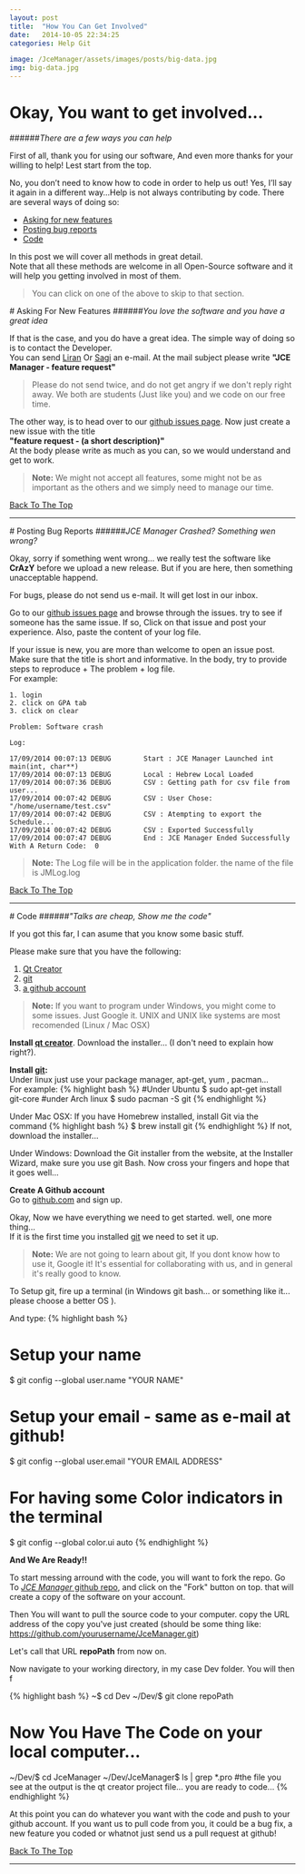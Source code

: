 ```yaml
---
layout: post
title:  "How You Can Get Involved"
date:   2014-10-05 22:34:25
categories: Help Git

image: /JceManager/assets/images/posts/big-data.jpg
img: big-data.jpg
---
```


# <i class="fa fa-hand-o-up"></i> Okay, You want to get involved...
######*There are a few ways you can help*

First of all, thank you for using our software, And even more thanks for your willing to help! Lest start from the top. 

No, you don’t need to know how to code in order to help us out! Yes, I’ll say it again in a different way…Help is not always contributing by code.  There are several ways of doing so:

 - [Asking for new features][ask]
 - [Posting bug reports][bugs]
 - [Code][code]

In this post we will cover all methods in great detail.<br>
Note that all these methods are welcome in all Open-Source software and
it will help you getting involved in most of them.

> You can click on one of the above to skip to that section.

#<a name="ask"></a><i class="fa fa-star"></i> Asking For New Features
######*You love the software and you have a great idea*

If that is the case, and you do have a great idea. The simple way of doing so is to contact the Developer. <br>You can send [Liran][liran] Or [Sagi][sagi] an e-mail.
At the mail subject please write **"JCE Manager - feature request"**

>Please do not send twice, and do not get angry if we don't reply right away. We both are students (Just like you) and we code on our free time.

The other way, is to head over to our [<i class="fa fa-github"></i> github issues page][githubissue].
Now just create a new issue with the title <br>**"feature request - (a short description)"**
<br>
At the body please write as much as you can, so we would understand and get to work.

>**Note:** We might not accept all features, some might not be as important as the others and we simply need to manage our time. 

[<i class="fa fa-arrow-up"></i> Back To The Top][top]

---

#<a name="bugs"></a><i class="fa fa-bug"></i> Posting Bug Reports
######*JCE Manager Crashed? Something wen wrong?*

Okay, sorry if something went wrong... we really test the software like **CrAzY** before we upload a new release. But if you are here, then something unacceptable happend.

For bugs, please do not send us e-mail.  It will get lost in our inbox.

Go to our [<i class="fa fa-github"></i> github issues page][githubissue] 
and browse through the issues. try to see if someone has the same issue. If so, Click on that issue and post your experience. Also, paste the content of your log file.

If your issue is new, you are more than welcome to open an issue post. Make sure that the title is short and informative.
In the body, try to provide steps to reproduce + The problem + log file. <br>For example:

```
1. login
2. click on GPA tab
3. click on clear

Problem: Software crash

Log:

17/09/2014 00:07:13	DEBUG 		 Start : JCE Manager Launched int main(int, char**)
17/09/2014 00:07:13	DEBUG 		 Local : Hebrew Local Loaded
17/09/2014 00:07:36	DEBUG 		 CSV : Getting path for csv file from user...
17/09/2014 00:07:42	DEBUG 		 CSV : User Chose:  "/home/username/test.csv"
17/09/2014 00:07:42	DEBUG 		 CSV : Atempting to export the Schedule...
17/09/2014 00:07:42	DEBUG 		 CSV : Exported Successfully
17/09/2014 00:07:47	DEBUG 		 End : JCE Manager Ended Successfully With A Return Code:  0

```

>**Note:** The Log file will be in the application folder. the name of the file is JMLog.log


[<i class="fa fa-arrow-up"></i> Back To The Top][top]

---

#<a name="code"></a><i class="fa fa-code"></i> Code
######*"Talks are cheap, Show me the code"*

If you got this far, I can asume that you know some basic stuff.

Please make sure that you have the following:

1. [Qt Creator][qt]
2. [git][git]
3. [a github account][github]

>**Note:** If you want to program under Windows, you might come to some issues.
Just Google it. 
UNIX and UNIX like systems are most recomended (Linux / Mac OSX)

**Install [qt creator][qt]**. Download the installer... (I don't need to explain how right?).

**Install <i class="fa fa-code-fork"></i>[git][git]:**<br>
Under linux just use your package manager, apt-get, yum , pacman...<br>
For example:
{% highlight bash %}
#Under Ubuntu
$ sudo apt-get install git-core
#under Arch linux
$ sudo pacman -S git
{% endhighlight %}

Under Mac OSX:
If you have Homebrew installed, install Git via the command
{% highlight bash %}
$ brew install git
{% endhighlight %}
If not, download the installer...

Under Windows: Download the Git installer from the website, at the Installer Wizard, make sure you use git Bash.  Now cross your fingers and hope that it goes well…


**Create A <i class="fa fa-github"></i> Github account**<br>
Go to [github.com][github] and sign up.


Okay, Now we have everything we need to get started. well, one more thing...<br>
If it is the first time you installed <i class="fa fa-code-fork"></i>[git][git] we need to set it up.

>**Note:** We are not going to learn about  <i class="fa fa-code-fork"></i> git, If you dont know
how to use it, Google it! It's essential for collaborating with us, and in general it's really good to know.

To Setup <i class="fa fa-code-fork"></i>git, fire up a terminal (in Windows git bash... or something like it... please choose a better OS <i class="fa fa-smile-o"></i>).

And type:
{% highlight bash %}
# Setup your name 
$ git config --global user.name "YOUR NAME"
# Setup your email - same as e-mail at github!
$ git config --global user.email "YOUR EMAIL ADDRESS"
# For having some Color indicators in the terminal
$ git config --global color.ui auto
{% endhighlight %}

**And We Are Ready!!**

To start messing arround with the code, you will want to fork the repo.
Go To [*JCE Manager* github repo][repo], and click on the "Fork" button on top.
that will create a copy of the software on your account.

Then You will want to pull the source code to your computer.
copy the URL address of the copy you've just created (should be some thing like: https://github.com/yourusername/JceManager.git)

Let's call that URL **repoPath** from now on.

Now navigate to your working directory, in my case Dev folder.
You will then f

{% highlight bash %}
~$ cd Dev
~/Dev/$ git clone repoPath
# Now You Have The Code on your local computer...
~/Dev/$ cd JceManager
~/Dev/JceManager$ ls | grep *.pro
#the file you see at the output is the qt creator project file... you are ready to code...
{% endhighlight %}


At this point you can do whatever you want with the code and push to your github account.
If you want us to pull code from you, it could be a bug fix, a new feature you coded or whatnot just send us a pull request at github!




[<i class="fa fa-arrow-up"></i> Back To The Top][top]

---

[ask]: #ask
[bugs]: #bugs
[code]: #code
[liran]: mailto:liranbg@gmail.com
[sagi]: mailto:sagidayan@gmail.com
[githubissue]: https://github.com/liranbg/JceManager/issues
[top]: #topofpage
[qt]: http://qt-project.org/
[git]: http://git-scm.com/
[github]: https://github.com/
[repo]: https://github.com/liranbg/JceManager